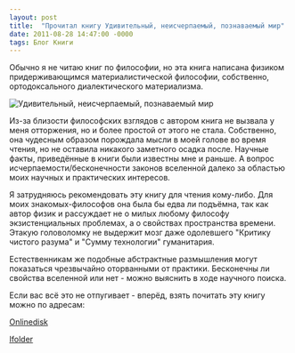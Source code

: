 ```yaml
---
layout: post
title:  "Прочитал книгу Удивительный, неисчерпаемый, познаваемый мир"
date: 2011-08-28 14:47:00 -0000
tags: Блог Книги
---
```


Обычно я не читаю книг по философии, но эта книга написана физиком придерживающимся материалистической философии, собственно, ортодоксального диалектического материализма.

![Удивительный, неисчерпаемый, познаваемый мир](https://res.cloudinary.com/dlqc5rp9l/image/upload/v1647949841/covers/Filosofia_title_lxsxbm.jpg)

Из-за близости философских взглядов с автором книга не вызвала у меня отторжения, но и более простой от этого не стала. Собственно, она чудесным образом порождала мысли в моей голове во время чтения, но не оставила никакого заметного осадка после. Научные факты, приведённые в книги были известны мне и раньше. А вопрос исчерпаемости/бесконечности законов вселенной далеко за областью моих научных и практических интересов.

Я затрудняюсь рекомендовать эту книгу для чтения кому-либо. Для моих знакомых-философов она была бы едва ли подъёмна, так как автор физик и рассуждает не о милых любому философу экзистенциальных проблемах, а о свойствах пространства времени. Этакую головоломку не выдержит мозг даже одолевшего "Критику чистого разума" и "Сумму технологии" гуманитария.

Естественникам же подобные абстрактные размышления могут показаться чрезвычайно оторванными от практики. Бесконечны ли свойства вселенной или нет - можно выяснить в ходе научного поиска.

Если вас всё это не отпугивает - вперёд, взять почитать эту книгу можно по адресам:

[Onlinedisk](http://www.onlinedisk.ru/file/721682/)

[Ifolder](http://infanata.ifolder.ru/25421929)